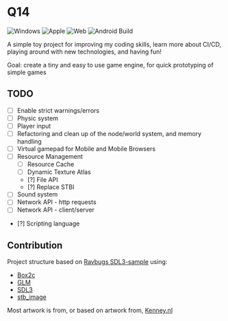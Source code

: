 # Q14

![Windows](https://github.com/HerrKamrat/q14/actions/workflows/win-build.yml/badge.svg)
![Apple](https://github.com/HerrKamrat/q14/actions/workflows/apple-build.yml/badge.svg)
![Web](https://github.com/HerrKamrat/q14/actions/workflows/web-build.yml/badge.svg)
![Android Build](https://github.com/HerrKamrat/q14/actions/workflows/android-build.yml/badge.svg)

A simple toy project for improving my coding skills, learn more about CI/CD, playing around with new technologies, and having fun!

Goal: create a tiny and easy to use game engine, for quick prototyping of simple games

## TODO

- [ ] Enable strict warnings/errors
- [ ] Physic system
- [ ] Player input
- [ ] Refactoring and clean up of the node/world system, and memory handling
- [ ] Virtual gamepad for Mobile and Mobile Browsers
- [ ] Resource Management
  - [ ] Resource Cache
  - [ ] Dynamic Texture Atlas
  - [?] File API
  - [?] Replace STBI
- [ ] Sound system
- [ ] Network API - http requests
- [ ] Network API - client/server
- [?] Scripting language

## Contribution

Project structure based on [Ravbugs SDL3-sample](https://github.com/Ravbug/sdl3-sample) using:

- [Box2c](https://box2d.org/documentation_v3/)
- [GLM](https://github.com/g-truc/glm)
- [SDL3](https://libsdl.org/)
- [stb_image](https://github.com/nothings/stb)

Most artwork is from, or based on artwork from, [Kenney.nl](https://www.kenney.nl/)
